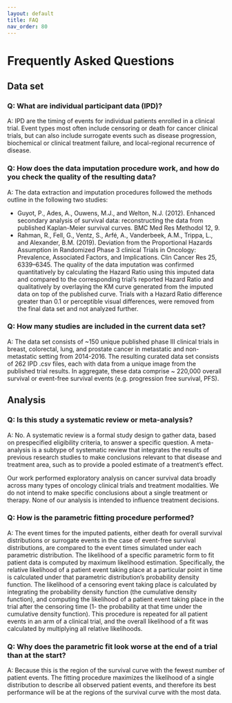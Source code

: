 ```yaml
---
layout: default
title: FAQ
nav_order: 80
---
```


# Frequently Asked Questions

## Data set
### Q: What are individual participant data (IPD)?
A: IPD are the timing of events for individual patients enrolled in a clinical trial. Event types most often include censoring or death for cancer clinical trials, but can also include surrogate events such as disease progression, biochemical or clinical treatment failure, and local-regional recurrence of disease. 

### Q: How does the data imputation procedure work, and how do you check the quality of the resulting data? 
A: The data extraction and imputation procedures followed the methods outline in the following two studies:
* Guyot, P., Ades, A., Ouwens, M.J., and Welton, N.J. (2012). Enhanced secondary analysis of survival data: reconstructing the data from published Kaplan-Meier survival curves.   BMC Med Res Methodol 12, 9.
* Rahman, R., Fell, G., Ventz, S., Arfé, A., Vanderbeek, A.M., Trippa, L., and Alexander, B.M. (2019). Deviation from the Proportional Hazards Assumption in Randomized Phase 3     clinical Trials in Oncology: Prevalence, Associated Factors, and Implications. Clin Cancer Res 25, 6339–6345.
The quality of the data imputation was confirmed quantitatively by calculating the Hazard Ratio using this imputed data and compared to the corresponding trial’s reported Hazard Ratio and qualitatively by overlaying the KM curve generated from the imputed data on top of the published curve. 
Trials with a Hazard Ratio difference greater than 0.1 or perceptible visual differences, were removed from the final data set and not analyzed further. 

### Q: How many studies are included in the current data set? 
A: The data set consists of ~150 unique published phase III clinical trials in breast, colorectal, lung, and prostate cancer in metastatic and non-metastatic setting from 2014-2016. The resulting curated data set consists of 262 IPD .csv files, each with data from a unique image from the published trial results. In aggregate, these data comprise ~ 220,000 overall survival or event-free survival events (e.g. progression free survival, PFS).

## Analysis
### Q: Is this study a systematic review or meta-analysis? 
A: No. A systematic review is a formal study design to gather data, based on prespecified eligibility criteria, to answer a specific question. A meta-analysis is a subtype of systematic review that integrates the results of previous research studies to make conclusions relevant to that disease and treatment area, such as to provide a pooled estimate of a treatment’s effect.  

Our work performed exploratory analysis on cancer survival data broadly across many types of oncology clinical trials and treatment modalities. We do not intend to make specific conclusions about a single treatment or therapy. None of our analysis is intended to influence treatment decisions.

### Q: How is the parametric fitting procedure performed?
A: 	The event times for the imputed patients, either death for overall survival distributions or surrogate events in the case of event-free survival distributions, are compared to the event times simulated under each parametric distribution. The likelihood of a specific parametric form to fit patient data is computed by maximum likelihood estimation. Specifically, the relative likelihood of a patient event taking place at a particular point in time is calculated under that parametric distribution’s probability density function. The likelihood of a censoring event taking place is calculated by integrating the probability density function (the cumulative density function), and computing the likelihood of a patient event taking place in the trial after the censoring time (1- the probability at that time under the cumulative density function). This procedure is repeated for all patient events in an arm of a clinical trial, and the overall likelihood of a fit was calculated by multiplying all relative likelihoods.

### Q: Why does the parametric fit look worse at the end of a trial than at the start?
A: Because this is the region of the survival curve with the fewest number of patient events. The fitting procedure maximizes the likelihood of a single distribution to describe all observed patient events, and therefore its best performance will be at the regions of the survival curve with the most data. 
